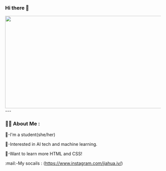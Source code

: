 ### Hi there 👋

<div align="center">
  <img src="https://media.giphy.com/media/FjGEQSybauJqM/giphy.gif" width="600" height="300"/>
</div>
---

### :woman_technologist: About Me :
:girl:-I'm a student(she/her)

:custard:-Interested in AI tech and machine learning.

:tea:-Want to learn more HTML and CSS!

:mail:-My socails : (https://www.instagram.com/jiahua.iv/)

